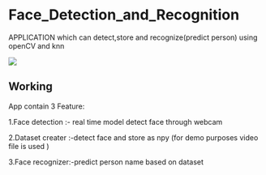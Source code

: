 # Face_Detection_and_Recognition
APPLICATION which can detect,store and recognize(predict person) using openCV and knn


![](20200526_214414.gif)

## Working
App contain 3 Feature:

1.Face detection :- real time model detect face through webcam

2.Dataset creater :-detect face and store as npy (for demo purposes video file is used )

3.Face recognizer:-predict person name based on dataset

